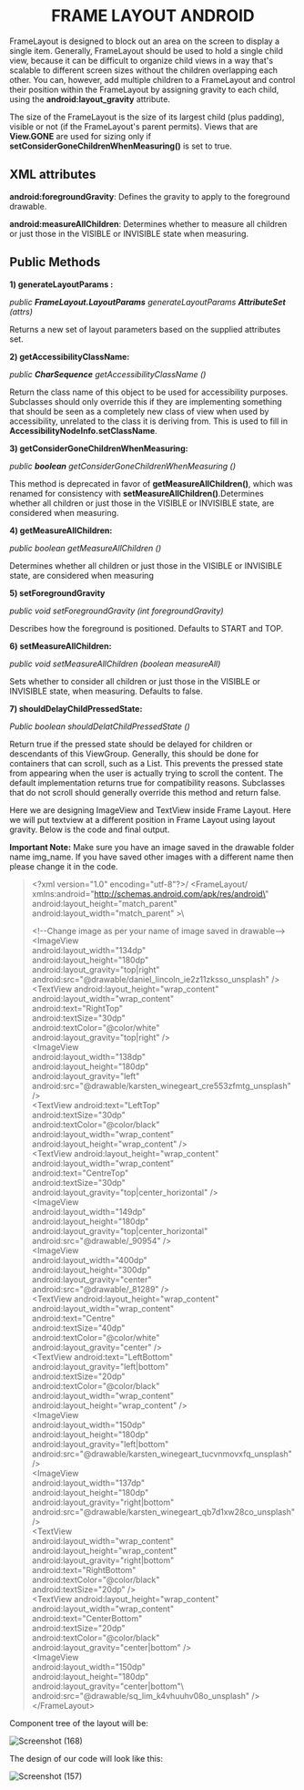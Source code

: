 <div align="center">

  # FRAME LAYOUT ANDROID
</div>

FrameLayout is designed to block out an area on the screen to display a
single item. Generally, FrameLayout should be used to hold a single
child view, because it can be difficult to organize child views in a way
that\'s scalable to different screen sizes without the children
overlapping each other. You can, however, add multiple children to a
FrameLayout and control their position within the FrameLayout by
assigning gravity to each child, using the **android:layout_gravity** attribute.

The size of the FrameLayout is the size of its largest child (plus
padding), visible or not (if the FrameLayout\'s parent permits). Views
that are **View.GONE** are used for sizing only if **setConsiderGoneChildrenWhenMeasuring()** is set to true.


## **XML attributes**

**android:foregroundGravity**:  Defines the gravity to apply to the foreground drawable. 

**android:measureAllChildren**:  Determines whether to measure all children or just those in the VISIBLE or INVISIBLE state when measuring. 
 

## **Public Methods**

**1) generateLayoutParams :**

*public **FrameLayout.LayoutParams** generateLayoutParams **AttributeSet** (attrs)*

Returns a new set of layout parameters based on the supplied attributes
set.

**2) getAccessibilityClassName:**

*public **CharSequence** getAccessibilityClassName ()*


Return the class name of this object to be used for accessibility purposes. Subclasses should only override this if they are implementing something that should be seen as a completely new class of view when used by accessibility, unrelated to the class it is deriving from. This is used to fill in **AccessibilityNodeInfo.setClassName**.

**3) getConsiderGoneChildrenWhenMeasuring:**

*public **boolean** getConsiderGoneChildrenWhenMeasuring ()*

This method is deprecated in favor of **getMeasureAllChildren()**, which was renamed for consistency with **setMeasureAllChildren()**.Determines
whether all children or just those in the VISIBLE or INVISIBLE state,
are considered when measuring.

**4) getMeasureAllChildren:**

*public boolean getMeasureAllChildren ()*

Determines whether all children or just those in the VISIBLE or
INVISIBLE state, are considered when measuring

**5) setForegroundGravity**

*public void setForegroundGravity (int foregroundGravity)*

Describes how the foreground is positioned. Defaults to START and TOP.

**6) setMeasureAllChildren:**

*public void setMeasureAllChildren (boolean measureAll)*

Sets whether to consider all children or just those in the VISIBLE or
INVISIBLE state, when measuring. Defaults to false.

**7) shouldDelayChildPressedState:**

*Public boolean shouldDelatChildPressedState ()*

Return true if the pressed state should be delayed for children or
descendants of this ViewGroup. Generally, this should be done for
containers that can scroll, such as a List. This prevents the pressed
state from appearing when the user is actually trying to scroll the
content. The default implementation returns true for compatibility
reasons. Subclasses that do not scroll should generally override this
method and return false.

<p>
<p>
<p>
  
  
  
Here we are designing ImageView and TextView inside Frame Layout. Here we will put textview at a different position in Frame Layout using layout gravity. Below is the code and final output.

**Important Note:** Make sure you have an image saved in the drawable
folder name img_name. If you have saved other images with a different
name then please change it in the code.

>\<?xml version=\"1.0\" encoding=\"utf-8\"?>/
>\<FrameLayout/
>xmlns:android=\"http://schemas.android.com/apk/res/android\" \
>android:layout_height=\"match_parent\"\
>android:layout_width=\"match_parent\" >\
>
>\<!\--Change image as per your name of image saved in drawable\--\>\
>\<ImageView \
>android:layout_width=\"134dp\"\
>android:layout_height=\"180dp\"\
>android:layout_gravity=\"top\|right\"\
>android:src=\"\@drawable/daniel_lincoln_ie2z11zksso_unsplash\" />\
>\<TextView android:layout_height=\"wrap_content\"\
>android:layout_width=\"wrap_content\"\
>android:text=\"RightTop\"\
>android:textSize=\"30dp\"\
>android:textColor=\"\@color/white\" \
>android:layout_gravity=\"top\|right\" /> \
><ImageView\
>android:layout_width=\"138dp\" \
>android:layout_height=\"180dp\"\
>android:layout_gravity=\"left\"\
>android:src=\"\@drawable/karsten_winegeart_cre553zfmtg_unsplash\" />\
>\<TextView android:text=\"LeftTop\"\
>android:textSize=\"30dp\"\
>android:textColor=\"\@color/black\"\
>android:layout_width=\"wrap_content\"\
>android:layout_height=\"wrap_content\" />\
>\<TextView android:layout_height=\"wrap_content\"\
>android:layout_width=\"wrap_content\"\
>android:text=\"CentreTop\"\
>android:textSize=\"30dp\"\
>android:layout_gravity=\"top\|center_horizontal\" />\
>\<ImageView\
>android:layout_width=\"149dp\"\
>android:layout_height=\"180dp\"\
>android:layout_gravity=\"top\|center_horizontal\"\
>android:src=\"\@drawable/\_90954\" />\
>\<ImageView\
>android:layout_width=\"400dp\"\
>android:layout_height=\"300dp\"\
>android:layout_gravity=\"center\"\
>android:src=\"\@drawable/\_81289\" />\
>\<TextView android:layout_height=\"wrap_content\"\
>android:layout_width=\"wrap_content\"\
>android:text=\"Centre\"\
>android:textSize=\"40dp\"\
>android:textColor=\"\@color/white\"\
>android:layout_gravity=\"center\" />\
>\<TextView android:text=\"LeftBottom\"\
>android:layout_gravity=\"left\|bottom\"\
>android:textSize=\"20dp\"\
>android:textColor=\"\@color/black\"\
>android:layout_width=\"wrap_content\"\
>android:layout_height=\"wrap_content\" />\
>\<ImageView\
>android:layout_width=\"150dp\"\
>android:layout_height=\"180dp\"\
>android:layout_gravity=\"left\|bottom\"\
>android:src=\"\@drawable/karsten_winegeart_tucvnmovxfq_unsplash\" />\
>\<ImageView\
>android:layout_width=\"137dp\"\
>android:layout_height=\"180dp\"\
>android:layout_gravity=\"right\|bottom\"  \
>android:src=\"\@drawable/karsten_winegeart_qb7d1xw28co_unsplash\" />\
>\<TextView \
>android:layout_width=\"wrap_content\" \
>android:layout_height=\"wrap_content\" \
>android:layout_gravity=\"right\|bottom\" \
>android:text=\"RightBottom\" \
>android:textColor=\"\@color/black\" \
>android:textSize=\"20dp\" /> \
>\<TextView android:layout_height=\"wrap_content\" \
>android:layout_width=\"wrap_content\" \
>android:text=\"CenterBottom\" \
>android:textSize=\"20dp\" \
>android:textColor=\"\@color/black\" \
>android:layout_gravity=\"center\|bottom\" /> \
>\<ImageView \
>android:layout_width=\"150dp\" \
>android:layout_height=\"180dp\" \
>android:layout_gravity=\"center\|bottom\"\ android:src=\"\@drawable/sq_lim_k4vhuuhv08o_unsplash\" />\
>\</FrameLayout> 


Component tree of the layout will be:

![Screenshot (168)](https://user-images.githubusercontent.com/58635404/134654787-4e50405f-3d07-4fbe-ba02-99bd3eb83dc2.png)

The design of our code will look like this:

![Screenshot (157)](https://user-images.githubusercontent.com/58635404/134654834-69a288cb-4478-464e-8d06-b99d47f1e776.png)

                         
